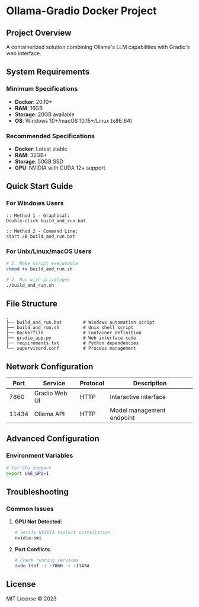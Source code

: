 # Ollama-Gradio Docker Project

## Project Overview
A containerized solution combining Ollama's LLM capabilities with Gradio's web interface.

## System Requirements

### Minimum Specifications
- **Docker**: 20.10+
- **RAM**: 16GB 
- **Storage**: 20GB available
- **OS**: Windows 10+/macOS 10.15+/Linux (x86_64)

### Recommended Specifications
- **Docker**: Latest stable
- **RAM**: 32GB+
- **Storage**: 50GB SSD
- **GPU**: NVIDIA with CUDA 12+ support

## Quick Start Guide

### For Windows Users
```batch
:: Method 1 - Graphical:
Double-click build_and_run.bat

:: Method 2 - Command Line:
start /B build_and_run.bat
```

### For Unix/Linux/macOS Users
```bash
# 1. Make script executable
chmod +x build_and_run.sh

# 2. Run with privileges
./build_and_run.sh
```

## File Structure
```
.
├── build_and_run.bat        # Windows automation script
├── build_and_run.sh         # Unix shell script
├── Dockerfile               # Container definition
├── gradio_app.py            # Web interface code
├── requirements.txt         # Python dependencies
└── supervisord.conf         # Process management
```

## Network Configuration

| Port  | Service          | Protocol | Description                 |
|-------|------------------|----------|-----------------------------|
| 7860  | Gradio Web UI    | HTTP     | Interactive interface       |
| 11434 | Ollama API       | HTTP     | Model management endpoint   |

## Advanced Configuration

### Environment Variables
```bash
# For GPU support
export USE_GPU=1
```

## Troubleshooting

### Common Issues
1. **GPU Not Detected**:
   ```bash
   # Verify NVIDIA toolkit installation
   nvidia-smi
   ```

2. **Port Conflicts**:
   ```bash
   # Check running services
   sudo lsof -i :7860 -i :11434
   ```

## License
MIT License © 2023